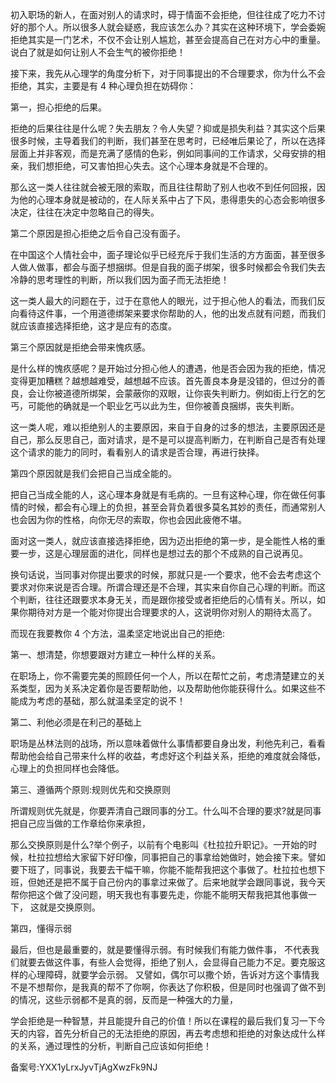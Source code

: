 初入职场的新人，在面对别人的请求时，碍于情面不会拒绝，但往往成了吃力不讨好的那个人。所以很多人就会疑惑，我应该怎么办？其实在这种环境下，学会委婉拒绝其实是一门艺术，不仅不会让别人尴尬，甚至会提高自己在对方心中的重量。说白了就是如何让别人不会生气的被你拒绝！

接下来，我先从心理学的角度分析下，对于同事提出的不合理要求，你为什么不会拒绝，其实，主要是有 4 种心理负担在妨碍你：

第一，担心拒绝的后果。

拒绝的后果往往是什么呢？失去朋友？令人失望？抑或是损失利益？其实这个后果很多时候，主导着我们的判断，我们甚至在思考时，已经唯后果论了，所以在选择层面上并非客观，而是充满了感情的色彩，例如同事间的工作请求，父母安排的相亲，我们想拒绝，可又害怕担心失去。这个心理本身就是不合理的。

那么这一类人往往就会被无限的索取，而且往往帮助了别人也收不到任何回报，因为他的心理本身就是被动的，在人际关系中占了下风，患得患失的心态会影响很多决定，往往在决定中忽略自己的得失。

第二个原因是担心拒绝之后令自己没有面子。

在中国这个人情社会中，面子理论似乎已经充斥于我们生活的方方面面，甚至很多人做人做事，都会与面子想捆绑。但是自我的面子绑架，很多时候都会令我们失去冷静的思考理性的判断，所以我们因为面子而无法拒绝！

这一类人最大的问题在于，过于在意他人的眼光，过于担心他人的看法，而我们反向看待这件事，一个用道德绑架来要求你帮助的人，他的出发点就有问题，而我们就应该直接选择拒绝，这才是应有的态度。

第三个原因就是拒绝会带来愧疚感。

是什么样的愧疚感呢？是开始过分担心他人的遭遇，他是否会因为我的拒绝，情况变得更加糟糕？越想越难受，越想越不应该。首先善良本身是没错的，但过分的善良，会让你被道德所绑架，会蒙蔽你的双眼，让你丧失判断力。例如街上行乞的乞丐，可能他的确就是一个职业乞丐以此为生，但你被善良捆绑，丧失判断。

这一类人呢，难以拒绝别人的主要原因，来自于自身的过多的想法，主要原因还是自己，那么反思自己，面对请求，是不是可以提高判断力，在判断自己是否有处理这个请求的能力的同时，看看别人的请求是否合理，再进行抉择。

第四个原因就是我们会把自己当成全能的。

把自己当成全能的人，这心理本身就是有毛病的。一旦有这种心理，你在做任何事情的时候，都会有心理上的负担，甚至会背负着很多莫名其妙的责任，而通常别人也会因为你的性格，向你无尽的索取，你也会因此疲倦不堪。

面对这一类人，就应该直接选择拒绝，因为迈出拒绝的第一步，是全能性人格的重要一步，这是心理层面的进化，同样也是想过去的那个不成熟的自己说再见。

换句话说，当同事对你提出要求的时候，那就只是-一个要求，他不会去考虑这个要求对你来说是否合理。所谓合理还是不合理，其实来自你自己心理的判断。而这个判断，往往还跟要求本身无关，而是跟你接受或者拒绝后的心情有关。所以，如果你期待对方是一个能对你提出合理要求的人，这说明你对别人的期待太高了。

而现在我要教你 4 个方法，温柔坚定地说出自己的拒绝:

第一、想清楚，你想要跟对方建立一种什么样的关系。

在职场上，你不需要完美的照顾任何一个人，所以在帮忙之前，考虑清楚建立的关系类型，因为关系决定着你是否要帮助他，以及帮助他你能获得什么。如果这些不能成为考虑的基础，那么就温柔坚定的说不！

第二、利他必须是在利己的基础上

职场是丛林法则的战场，所以意味着做什么事情都要自身出发，利他先利己，看看帮助他会给自己带来什么样的收益，考虑好这个利益关系，拒绝的难度就会降低，心理上的负担同样也会降低。

第三、遵循两个原则:规则优先和交换原则

所谓规则优先就是，你要弄清自己跟同事的分工。什么叫不合理的要求\?就是同事把自己应当做的工作章给你来承担，

那么交换原则是什么\?举个例子，以前有个电影叫《杜拉拉升职记》。一开始的时候，杜拉拉想给大家留下好印像，同事把自己的事拿给她做时，她会接下来。譬如要下班了，同事说，我要去干幅干嘛，你能不能帮我把这个事做了。杜拉拉也想下班，但她还是把不属于自己份内的事拿过来做了。后来地就学会跟同事说，我今天帮你把这个做了没问题，明天我也有事要先走，你能不能明天帮我把其他事做一下， 这就是交换原则。

第四，懂得示弱

最后，但也是最重要的，就是要懂得示弱。有时候我们有能力做件事， 不代表我们就要去做这件事，有些人会觉得，拒绝了别人，会显得自己能力不足。要克服这样的心理障碍，就要学会示弱。 又譬如，偶尔可以撒个娇，告诉对方这个事情我不是不想帮你，是我真的帮不了你啊，你表达了你积极，但是同时也强调了做不到的情况，这些示弱都不是真的弱，反而是一种强大的力量，

学会拒绝是一种智慧，并且能提升自己的价值！所以在课程的最后我们复习一下今天的内容，首先分析自己的无法拒绝的原因，再去考虑想和拒绝的对象达成什么样的关系，通过理性的分析，判断自己应该如何拒绝！

备案号:YXX1yLrxJyvTjAgXwzFk9NJ